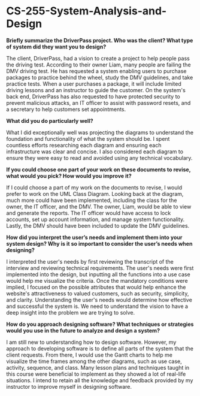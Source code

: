 # CS-255-System-Analysis-and-Design

**Briefly summarize the DriverPass project. Who was the client? What type of system did they want you to design?**

The client, DriverPass, had a vision to create a project to help people pass the driving test. According to their owner Liam, many people are failing the DMV driving test. He has requested a system enabling users to purchase packages to practice behind the wheel, study the DMV guidelines, and take practice tests. When a user purchases a package, it will include limited driving lessons and an instructor to guide the customer. On the system's back end, DriverPass has also requested to have protected security to prevent malicious attacks, an IT officer to assist with password resets, and a secretary to help customers set appointments.

**What did you do particularly well?**

What I did exceptionally well was projecting the diagrams to understand the foundation and functionality of what the system should be. I spent countless efforts researching each diagram and ensuring each infrastructure was clear and concise. I also considered each diagram to ensure they were easy to read and avoided using any technical vocabulary.

**If you could choose one part of your work on these documents to revise, what would you pick? How would you improve it?**

If I could choose a part of my work on the documents to revise, I would prefer to work on the UML Class Diagram. Looking back at the diagram, much more could have been implemented, including the class for the owner, the IT officer, and the DMV. The owner, Liam, would be able to view and generate the reports. The IT officer would have access to lock accounts, set up account information, and manage system functionality. Lastly, the DMV should have been included to update the DMV guidelines.

**How did you interpret the user’s needs and implement them into your system design? Why is it so important to consider the user’s needs when designing?**

I interpreted the user's needs by first reviewing the transcript of the interview and reviewing technical requirements. The user's needs were first implemented into the design, but inputting all the functions into a use case would help me visualize the criteria. Once the mandatory conditions were implied, I focused on the possible attributes that would help enhance the website's attractiveness to valued customers, such as security, simplicity, and clarity. Understanding the user's needs would determine how effective and successful the system is. We need to understand the vision to have a deep insight into the problem we are trying to solve.

**How do you approach designing software? What techniques or strategies would you use in the future to analyze and design a system?**

I am still new to understanding how to design software. However, my approach to developing software is to define all parts of the system that the client requests. From there, I would use the Gantt charts to help me visualize the time frames among the other diagrams, such as use case, activity, sequence, and class. Many lesson plans and techniques taught in this course were beneficial to implement as they showed a lot of real-life situations. I intend to retain all the knowledge and feedback provided by my instructor to improve myself in designing software. 
